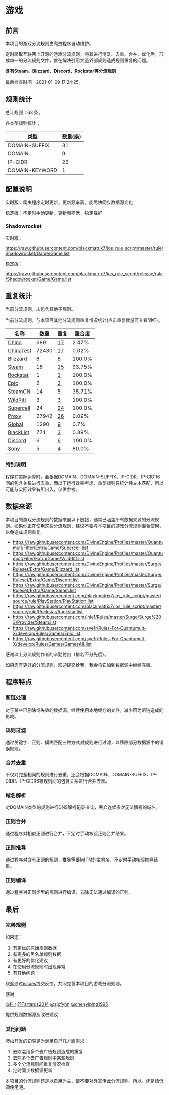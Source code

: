 # 游戏

## 前言

本项目的游戏分流规则由爬虫程序自动维护。

定时爬取互联网上开源的游戏分流规则，将其进行清洗、去重、合并、优化后，形成单一的分流规则文件，旨在解决引用大量外部规则造成规则重复的问题。

**含有Steam、Blizzard、Discord、Rockstar等分流规则**


最后检查时间：2021-01-09 17:24:25。

## 规则统计

总计规则：63 条。

各类型规则统计：

| 类型 | 数量(条) |
| ---- | ---- |
| DOMAIN-SUFFIX | 31 |
| DOMAIN | 9 |
| IP-CIDR | 22 |
| DOMAIN-KEYWORD | 1 |
## 配置说明

实时版：爬虫程序定时更新，更新频率高，能尽快同步数据源变化

稳定版：不定时手动更新，更新频率低，稳定性好

### Shadowrocket 
实时版：

https://raw.githubusercontent.com/blackmatrix7/ios_rule_script/master/rule/Shadowrocket/Game/Game.list

稳定版：

https://raw.githubusercontent.com/blackmatrix7/ios_rule_script/release/rule/Shadowrocket/Game/Game.list

## 重复统计


当前分流规则，未包含其他子规则。


当前分流规则，与本项目其他分流规则重复情况统计(点击重复数量可查看明细)。



| 名称 | 数量 | 重复 | 重合度 |
| ---- | ---- | ---- | ------ |
|  [China](https://github.com/blackmatrix7/ios_rule_script/tree/master/rule/Shadowrocket/China)    | 689   | [17](https://raw.githubusercontent.com/blackmatrix7/ios_rule_script/master/rule/Shadowrocket/Game/Game_Repeat.list)   |   2.47% |
|  [ChinaTest](https://github.com/blackmatrix7/ios_rule_script/tree/master/rule/Shadowrocket/ChinaTest)    | 72430   | [17](https://raw.githubusercontent.com/blackmatrix7/ios_rule_script/master/rule/Shadowrocket/Game/Game_Repeat.list)   |   0.02% |
|  [Blizzard](https://github.com/blackmatrix7/ios_rule_script/tree/master/rule/Shadowrocket/Blizzard)    | 6   | [6](https://raw.githubusercontent.com/blackmatrix7/ios_rule_script/master/rule/Shadowrocket/Game/Game_Repeat.list)   |   100.0% |
|  [Steam](https://github.com/blackmatrix7/ios_rule_script/tree/master/rule/Shadowrocket/Steam)    | 16   | [15](https://raw.githubusercontent.com/blackmatrix7/ios_rule_script/master/rule/Shadowrocket/Game/Game_Repeat.list)   |   93.75% |
|  [Rockstar](https://github.com/blackmatrix7/ios_rule_script/tree/master/rule/Shadowrocket/Rockstar)    | 1   | [1](https://raw.githubusercontent.com/blackmatrix7/ios_rule_script/master/rule/Shadowrocket/Game/Game_Repeat.list)   |   100.0% |
|  [Epic](https://github.com/blackmatrix7/ios_rule_script/tree/master/rule/Shadowrocket/Epic)    | 2   | [2](https://raw.githubusercontent.com/blackmatrix7/ios_rule_script/master/rule/Shadowrocket/Game/Game_Repeat.list)   |   100.0% |
|  [SteamCN](https://github.com/blackmatrix7/ios_rule_script/tree/master/rule/Shadowrocket/SteamCN)    | 14   | [5](https://raw.githubusercontent.com/blackmatrix7/ios_rule_script/master/rule/Shadowrocket/Game/Game_Repeat.list)   |   35.71% |
|  [WildRift](https://github.com/blackmatrix7/ios_rule_script/tree/master/rule/Shadowrocket/WildRift)    | 3   | [3](https://raw.githubusercontent.com/blackmatrix7/ios_rule_script/master/rule/Shadowrocket/Game/Game_Repeat.list)   |   100.0% |
|  [Supercell](https://github.com/blackmatrix7/ios_rule_script/tree/master/rule/Shadowrocket/Supercell)    | 24   | [24](https://raw.githubusercontent.com/blackmatrix7/ios_rule_script/master/rule/Shadowrocket/Game/Game_Repeat.list)   |   100.0% |
|  [Proxy](https://github.com/blackmatrix7/ios_rule_script/tree/master/rule/Shadowrocket/Proxy)    | 27942   | [26](https://raw.githubusercontent.com/blackmatrix7/ios_rule_script/master/rule/Shadowrocket/Game/Game_Repeat.list)   |   0.09% |
|  [Global](https://github.com/blackmatrix7/ios_rule_script/tree/master/rule/Shadowrocket/Global)    | 1290   | [9](https://raw.githubusercontent.com/blackmatrix7/ios_rule_script/master/rule/Shadowrocket/Game/Game_Repeat.list)   |   0.7% |
|  [BlackList](https://github.com/blackmatrix7/ios_rule_script/tree/master/rule/Shadowrocket/BlackList)    | 771   | [3](https://raw.githubusercontent.com/blackmatrix7/ios_rule_script/master/rule/Shadowrocket/Game/Game_Repeat.list)   |   0.39% |
|  [Discord](https://github.com/blackmatrix7/ios_rule_script/tree/master/rule/Shadowrocket/Discord)    | 6   | [6](https://raw.githubusercontent.com/blackmatrix7/ios_rule_script/master/rule/Shadowrocket/Game/Game_Repeat.list)   |   100.0% |
|  [Sony](https://github.com/blackmatrix7/ios_rule_script/tree/master/rule/Shadowrocket/Sony)    | 5   | [4](https://raw.githubusercontent.com/blackmatrix7/ios_rule_script/master/rule/Shadowrocket/Game/Game_Repeat.list)   |   80.0% |
### 特别说明
程序在实际运算时，会根据DOMAIN、DOMAIN-SUFFIX、IP-CIDR、IP-CIDR6间的包含关系进行去重，而出于运行效率考虑，重复规则只统计纯文本匹配，所以可能与实际效果有所出入，仅供参考。

## 数据来源

本项目的游戏分流规则的数据来自以下链接，通常已涵盖所有数据来源的分流规则。如果你正在使用这些分流规则，建议不要与本项目的游戏分流规则混合使用，以免造成规则重复。

- https://raw.githubusercontent.com/DivineEngine/Profiles/master/Quantumult/Filter/Extra/Game/Supercell.list
- https://raw.githubusercontent.com/DivineEngine/Profiles/master/Quantumult/Filter/Extra/Game/WildRift.list
- https://raw.githubusercontent.com/DivineEngine/Profiles/master/Surge/Ruleset/Extra/Game/Blizzard.list
- https://raw.githubusercontent.com/DivineEngine/Profiles/master/Surge/Ruleset/Extra/Game/Discord.list
- https://raw.githubusercontent.com/DivineEngine/Profiles/master/Surge/Ruleset/Extra/Game/Steam.list
- https://raw.githubusercontent.com/blackmatrix7/ios_rule_script/master/source/rule/PlayStation/PlayStation.list
- https://raw.githubusercontent.com/blackmatrix7/ios_rule_script/master/source/rule/Rockstar/Rockstar.list
- https://raw.githubusercontent.com/lhie1/Rules/master/Surge/Surge%203/Provider/Steam.list
- https://raw.githubusercontent.com/sve1r/Rules-For-Quantumult-X/develop/Rules/Games/Epic.list
- https://raw.githubusercontent.com/sve1r/Rules-For-Quantumult-X/develop/Rules/Games/GamesAll.list


感谢以上分流规则作者的辛勤付出（排名不分先后）。

如果您有更好的分流规则，欢迎提交给我，我会将它加到数据源中继续完善。

## 程序特点

### 断链处理

对于某些已删除或失效的数据源，继续使用本地缓存的文件，减少因为断链造成的影响。

### 规则过滤

通过关键字、正则、模糊匹配三种方式对规则进行过滤，以移除部分数据源中的错误规则。

### 合并去重

不仅对完全相同的规则进行去重，还会根据DOMAIN、DOMAIN-SUFFIX、IP-CIDR、IP-CIDR6等规则间的包含关系进行合并去重。

### 域名解析

对DOMAIN类型的规则进行DNS解析记录查询，丢弃连续多次无法解析的域名。

### 正则合并

通过程序对相似正则进行合并，不定时手动核验正则合并结果。

### 正则推导

通过程序对含有正则的规则，推导需要MITM的主机名，不定时手动核验推导结果。

### 正则编译

通过程序对正则类型的规则进行编译，去除无法通过编译的正则。

## 最后

### 完善规则

如果您：

1. 有更优的原始规则数据
2. 有更多的黑名单规则数据
3. 有更好的优化建议
4. 在使用分流规则时出现异常
5. 有其他问题

欢迎通过[issues](https://github.com/blackmatrix7/ios_rule_script/issues/new)提交反馈，共同完善本项目的游戏分流规则。

感谢

[@fiiir](https://github.com/fiiir) [@Tartarus2014](https://github.com/Tartarus2014) [@zjcfynn](https://github.com/zjcfynn) [@chenyiping1995](https://github.com/chenyiping1995) 

提供规则数据源及改进建议

### 其他问题

爬虫开发的初衷是为满足自己几方面需求：

1. 去除混用多个去广告规则造成的重复
2. 去除多个去广告规则中某些规则
3. 多个分流规则间重复情况检查
4. 定时同步数据源更新

本项目的分流规则还是以自用为主，请不要对外宣传此分流规则。所以，还是请低调使用吧。